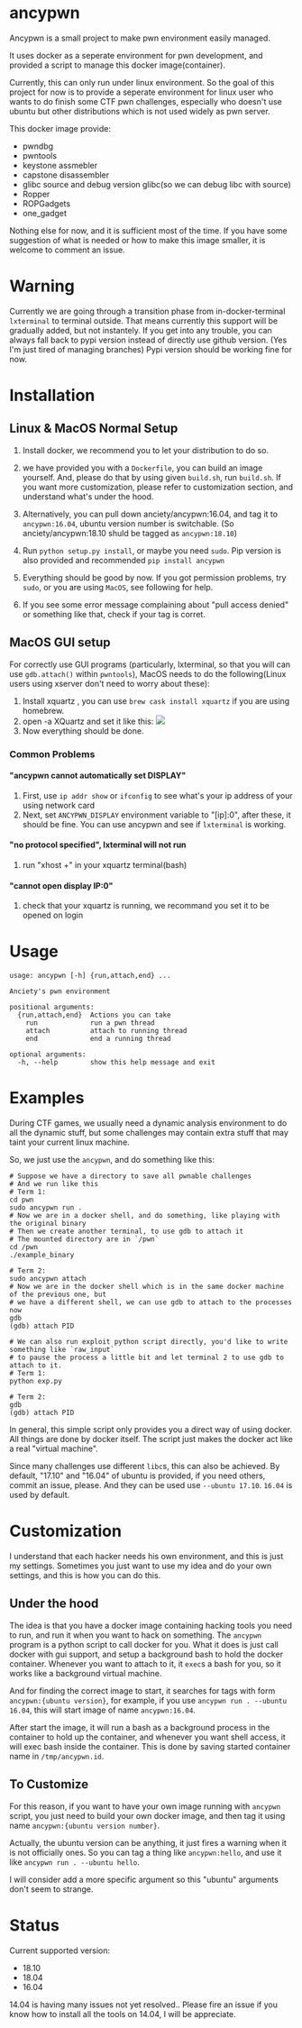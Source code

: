 # ancypwn

Ancypwn is a small project to make pwn environment easily managed.

It uses docker as a seperate environment for pwn development, and provided a script to manage this docker image(container).

Currently, this can only run under linux environment. So the goal of this project for now is to provide a seperate environment for linux user who
wants to do finish some CTF pwn challenges, especially who doesn't use ubuntu but other distributions which is not used widely as pwn server.

This docker image provide:
* pwndbg
* pwntools
* keystone assmebler
* capstone disassembler
* glibc source and debug version glibc(so we can debug libc with source)
* Ropper
* ROPGadgets
* one_gadget

Nothing else for now, and it is sufficient most of the time. If you have some suggestion of what is needed or how to make this image smaller, 
it is welcome to comment an issue.

# Warning

Currently we are going through a transition phase from in-docker-terminal `lxterminal` to terminal outside. That means currently this support will be gradually added, but not instantely. If you get into any trouble, you can always fall back to pypi version instead of directly use github version. (Yes I'm just tired of managing branches) Pypi version should be working fine for now.

# Installation

## Linux & MacOS Normal Setup

1. Install docker, we recommend you to let your distribution to do so.

2. we have provided you with a `Dockerfile`, you can build an image yourself. And, please do that by using given `build.sh`, run `build.sh`. If you want more customization, please refer to customization section, and understand what's under the hood.

3. Alternatively, you can pull down anciety/ancypwn:16.04, and tag it to `ancypwn:16.04`, ubuntu version number is switchable. (So anciety/ancypwn:18.10 shuld be tagged as `ancypwn:18.10`)

3. Run `python setup.py install`, or maybe you need `sudo`. Pip version is also provided and recommended `pip install ancypwn`

4. Everything should be good by now. If you got permission problems, try `sudo`, or you are using `MacOS`, see following for help.

5. If you see some error message complaining about "pull access denied" or something like that, check if your tag is corret.

## MacOS GUI setup

For correctly use GUI programs (particularly, lxterminal, so that you will can use `gdb.attach()` within `pwntools`), MacOS needs to do the following(Linux users using xserver don't need to worry about these):

1. Install xquartz , you can use `brew cask install xquartz` if you are using homebrew.
2. open -a XQuartz and set it like this:
   ![](https://blog-1252049492.cos.ap-hongkong.myqcloud.com/img/Xquartz.png)
3. Now everything should be done.

### Common Problems

#### "ancypwn cannot automatically set DISPLAY"

1. First, use `ip addr show` or `ifconfig` to see what's your ip address of your using network card
2. Next, set `ANCYPWN_DISPLAY` environment variable to "[ip]:0", after these, it should be fine. You can use ancypwn and see if `lxterminal` is working.

#### "no protocol specified", lxterminal will not run

1. run "xhost +" in your xquartz terminal(bash)

#### "cannot open display IP:0"

1. check that your xquartz is running, we recommand you set it to be opened on login


# Usage

```
usage: ancypwn [-h] {run,attach,end} ...

Anciety's pwn environment

positional arguments:
  {run,attach,end}  Actions you can take
    run             run a pwn thread
    attach          attach to running thread
    end             end a running thread

optional arguments:
  -h, --help        show this help message and exit

```

# Examples

During CTF games, we usually need a dynamic analysis environment to do all the dynamic stuff, but
some challenges may contain extra stuff that may taint your current linux machine.

So, we just use the `ancypwn`, and do something like this:

```
# Suppose we have a directory to save all pwnable challenges
# And we run like this
# Term 1:
cd pwn
sudo ancypwn run .
# Now we are in a docker shell, and do something, like playing with the original binary
# Then we create another terminal, to use gdb to attach it
# The mounted directory are in `/pwn`
cd /pwn
./example_binary

# Term 2:
sudo ancypwn attach
# Now we are in the docker shell which is in the same docker machine of the previous one, but
# we have a different shell, we can use gdb to attach to the processes now
gdb
(gdb) attach PID

# We can also run exploit python script directly, you'd like to write something like `raw_input`
# to pause the process a little bit and let terminal 2 to use gdb to attach to it.
# Term 1:
python exp.py

# Term 2:
gdb
(gdb) attach PID
```

In general, this simple script only provides you a direct way of using docker. All things are done
by docker itself. The script just makes the docker act like a real "virtual machine".

Since many challenges use different `libc`s, this can also be achieved. By default, "17.10" and
"16.04" of ubuntu is provided, if you need others, commit an issue, please. And they can be used
use `--ubuntu 17.10`. `16.04` is used by default.

# Customization

I understand that each hacker needs his own environment, and this is just my settings. Sometimes you just want to use my idea and do your own settings, and this is how you can do this.

## Under the hood

The idea is that you have a docker image containing hacking tools you need to run, and run it when you want to hack on something. The `ancypwn` program is a python script to call docker for you. What it does is just call docker with gui support, and setup a background bash to hold the docker container. Whenever you want to attach to it, it `exec`s a bash for you, so it works like a background virtual machine.

And for finding the correct image to start, it searches for tags with form `ancypwn:{ubuntu version}`, for example, if you use `ancypwn run . --ubuntu 16.04`, this will start image of name `ancypwn:16.04`.

After start the image, it will run a bash as a background process in the container to hold up the container, and whenever you want shell access, it will exec bash inside the container. This is done by saving started container name in `/tmp/ancypwn.id`.

## To Customize

For this reason, if you want to have your own image running with `ancypwn` script, you just need to build your own docker image, and then tag it using name `ancypwn:{ubuntu version number}`.

Actually, the ubuntu version can be anything, it just fires a warning when it is not officially ones. So you can tag a thing like `ancypwn:hello`, and use it like `ancypwn run . --ubuntu hello`.

I will consider add a more specific argument so this "ubuntu" arguments don't seem to strange.

# Status

Current supported version:

* 18.10
* 18.04
* 16.04

14.04 is having many issues not yet resolved.. Please fire an issue if you know how to install all the tools on 14.04, I will be appreciate.

